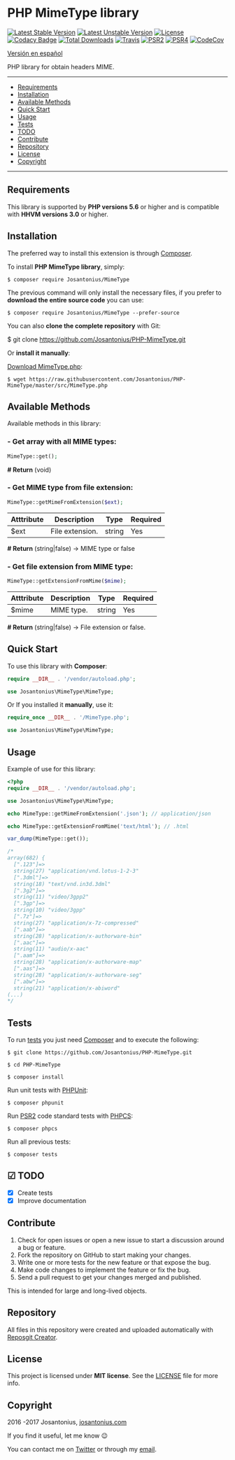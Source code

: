 # PHP MimeType library

[![Latest Stable Version](https://poser.pugx.org/josantonius/MimeType/v/stable)](https://packagist.org/packages/josantonius/MimeType) [![Latest Unstable Version](https://poser.pugx.org/josantonius/MimeType/v/unstable)](https://packagist.org/packages/josantonius/MimeType) [![License](https://poser.pugx.org/josantonius/MimeType/license)](LICENSE) [![Codacy Badge](https://api.codacy.com/project/badge/Grade/e4aa9b3dba374408ab1d35eca147ca50)](https://www.codacy.com/app/Josantonius/PHP-MimeType?utm_source=github.com&amp;utm_medium=referral&amp;utm_content=Josantonius/PHP-MimeType&amp;utm_campaign=Badge_Grade) [![Total Downloads](https://poser.pugx.org/josantonius/MimeType/downloads)](https://packagist.org/packages/josantonius/MimeType) [![Travis](https://travis-ci.org/Josantonius/PHP-MimeType.svg)](https://travis-ci.org/Josantonius/PHP-MimeType) [![PSR2](https://img.shields.io/badge/PSR-2-1abc9c.svg)](http://www.php-fig.org/psr/psr-2/) [![PSR4](https://img.shields.io/badge/PSR-4-9b59b6.svg)](http://www.php-fig.org/psr/psr-4/) [![CodeCov](https://codecov.io/gh/Josantonius/PHP-MimeType/branch/master/graph/badge.svg)](https://codecov.io/gh/Josantonius/PHP-MimeType)

[Versión en español](README-ES.md)

PHP library for obtain headers MIME.

---

- [Requirements](#requirements)
- [Installation](#installation)
- [Available Methods](#available-methods)
- [Quick Start](#quick-start)
- [Usage](#usage)
- [Tests](#tests)
- [TODO](#-todo)
- [Contribute](#contribute)
- [Repository](#repository)
- [License](#license)
- [Copyright](#copyright)

---

## Requirements

This library is supported by **PHP versions 5.6** or higher and is compatible with **HHVM versions 3.0** or higher.

## Installation

The preferred way to install this extension is through [Composer](http://getcomposer.org/download/).

To install **PHP MimeType library**, simply:

    $ composer require Josantonius/MimeType

The previous command will only install the necessary files, if you prefer to **download the entire source code** you can use:

    $ composer require Josantonius/MimeType --prefer-source

You can also **clone the complete repository** with Git:

  $ git clone https://github.com/Josantonius/PHP-MimeType.git

Or **install it manually**:

[Download MimeType.php](https://raw.githubusercontent.com/Josantonius/PHP-MimeType/master/src/MimeType.php):

    $ wget https://raw.githubusercontent.com/Josantonius/PHP-MimeType/master/src/MimeType.php

## Available Methods

Available methods in this library:

### - Get array with all MIME types:

```php
MimeType::get();
```

**# Return** (void)

### - Get MIME type from file extension:

```php
MimeType::getMimeFromExtension($ext);
```

| Atttribute | Description | Type | Required
| --- | --- | --- | --- |
| $ext | File extension. | string | Yes |

**# Return** (string|false) → MIME type or false

### - Get file extension from MIME type:

```php
MimeType::getExtensionFromMime($mime);
```

| Atttribute | Description | Type | Required
| --- | --- | --- | --- |
| $mime | MIME type. | string | Yes |

**# Return** (string|false) → File extension or false.

## Quick Start

To use this library with **Composer**:

```php
require __DIR__ . '/vendor/autoload.php';

use Josantonius\MimeType\MimeType;
```

Or If you installed it **manually**, use it:

```php
require_once __DIR__ . '/MimeType.php';

use Josantonius\MimeType\MimeType;
```

## Usage

Example of use for this library:

```php
<?php
require __DIR__ . '/vendor/autoload.php';

use Josantonius\MimeType\MimeType;

echo MimeType::getMimeFromExtension('.json'); // application/json

echo MimeType::getExtensionFromMime('text/html'); // .html

var_dump(MimeType::get());

/*
array(682) {
  [".123"]=>
  string(27) "application/vnd.lotus-1-2-3"
  [".3dml"]=>
  string(18) "text/vnd.in3d.3dml"
  [".3g2"]=>
  string(11) "video/3gpp2"
  [".3gp"]=>
  string(10) "video/3gpp"
  [".7z"]=>
  string(27) "application/x-7z-compressed"
  [".aab"]=>
  string(28) "application/x-authorware-bin"
  [".aac"]=>
  string(11) "audio/x-aac"
  [".aam"]=>
  string(28) "application/x-authorware-map"
  [".aas"]=>
  string(28) "application/x-authorware-seg"
  [".abw"]=>
  string(21) "application/x-abiword"
(...)
*/
```

## Tests 

To run [tests](tests) you just need [Composer](http://getcomposer.org/download/) and to execute the following:

    $ git clone https://github.com/Josantonius/PHP-MimeType.git
    
    $ cd PHP-MimeType

    $ composer install

Run unit tests with [PHPUnit](https://phpunit.de/):

    $ composer phpunit

Run [PSR2](http://www.php-fig.org/psr/psr-2/) code standard tests with [PHPCS](https://github.com/squizlabs/PHP_CodeSniffer):

    $ composer phpcs

Run all previous tests:

    $ composer tests

## ☑ TODO

- [x] Create tests
- [x] Improve documentation

## Contribute

1. Check for open issues or open a new issue to start a discussion around a bug or feature.
1. Fork the repository on GitHub to start making your changes.
1. Write one or more tests for the new feature or that expose the bug.
1. Make code changes to implement the feature or fix the bug.
1. Send a pull request to get your changes merged and published.

This is intended for large and long-lived objects.

## Repository

All files in this repository were created and uploaded automatically with [Reposgit Creator](https://github.com/Josantonius/BASH-Reposgit).

## License

This project is licensed under **MIT license**. See the [LICENSE](LICENSE) file for more info.

## Copyright

2016 -2017 Josantonius, [josantonius.com](https://josantonius.com/)

If you find it useful, let me know :wink:

You can contact me on [Twitter](https://twitter.com/Josantonius) or through my [email](mailto:hello@josantonius.com).